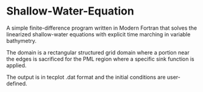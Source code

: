 # Shallow-Water-Equation
A simple finite-difference program written in Modern Fortran that 
solves the linearized shallow-water equations with explicit time marching
in variable bathymetry.

The domain is a rectangular structured grid domain where a portion near the
edges is sacrificed for the PML region where a specific sink function is 
applied.

The output is in tecplot .dat format and the initial conditions are user-defined.

